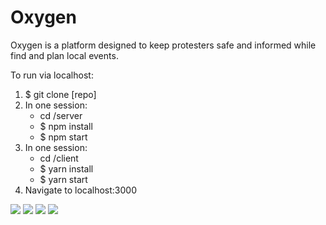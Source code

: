# Oxygen
Oxygen is a platform designed to keep protesters safe and informed while find and plan local events.

To run via localhost:

1. $ git clone [repo]
2. In one session:
	- cd /server
	- $ npm install
	- $ npm start
3. In one session:
	- cd /client
	- $ yarn install
	- $ yarn start
4. Navigate to localhost:3000

![](./demoScreenshots/ProtestMenu.png)
![](./demoScreenshots/ProtestDetail.png)
![](./demoScreenshots/Cause.png)
![](./demoScreenshots/Navbar.png)
